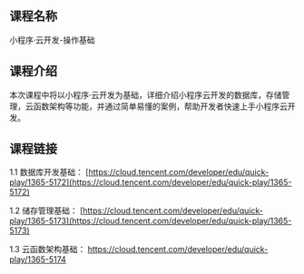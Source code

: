 ## 课程名称
小程序·云开发-操作基础

## 课程介绍
本次课程中将以小程序·云开发为基础，详细介绍小程序云开发的数据库，存储管理，云函数架构等功能，并通过简单易懂的案例，帮助开发者快速上手小程序云开发。

## 课程链接

1.1 数据库开发基础：
[https://cloud.tencent.com/developer/edu/quick-play/1365-5172](https://cloud.tencent.com/developer/edu/quick-play/1365-5172)

1.2 储存管理基础：
[https://cloud.tencent.com/developer/edu/quick-play/1365-5173](https://cloud.tencent.com/developer/edu/quick-play/1365-5173)

1.3 云函数架构基础：
[https://cloud.tencent.com/developer/edu/quick-play/1365-5174
](https://cloud.tencent.com/developer/edu/quick-play/1365-5174)
